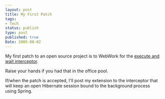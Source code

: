 ```yaml
---
layout: post
title: My First Patch
tags:
- Tech
status: publish
type: post
published: true
Date: 2005-08-02
---
```

My first patch to an open source project is to WebWork for the [execute and wait interceptor](https://code.google.com/archive/p/opensymphony-webwork-backup/source/default/commits?page=21).

Raise your hands if you had that in the office pool.

If/when the patch is accepted, I'll post my extension to the interceptor that will keep an open Hibernate session bound to the background process using Spring.
